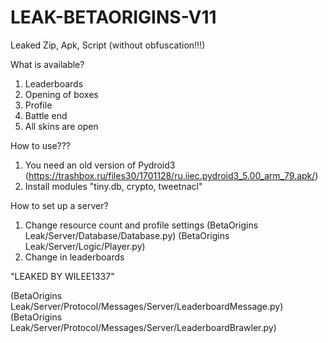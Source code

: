 # LEAK-BETAORIGINS-V11
Leaked Zip, Apk, Script (without obfuscation!!!)

What is available?
1. Leaderboards
2. Opening of boxes
3. Profile
4. Battle end
5. All skins are open

How to use???
1. You need an old version of Pydroid3
(https://trashbox.ru/files30/1701128/ru.iiec.pydroid3_5.00_arm_79.apk/)
2. Install modules "tiny.db, crypto, tweetnacl"

How to set up a server?
1. Change resource count and profile settings
(BetaOrigins Leak/Server/Database/Database.py)
(BetaOrigins Leak/Server/Logic/Player.py)
2. Change in leaderboards

"LEAKED BY WILEE1337"

(BetaOrigins Leak/Server/Protocol/Messages/Server/LeaderboardMessage.py)
(BetaOrigins Leak/Server/Protocol/Messages/Server/LeaderboardBrawler.py)
